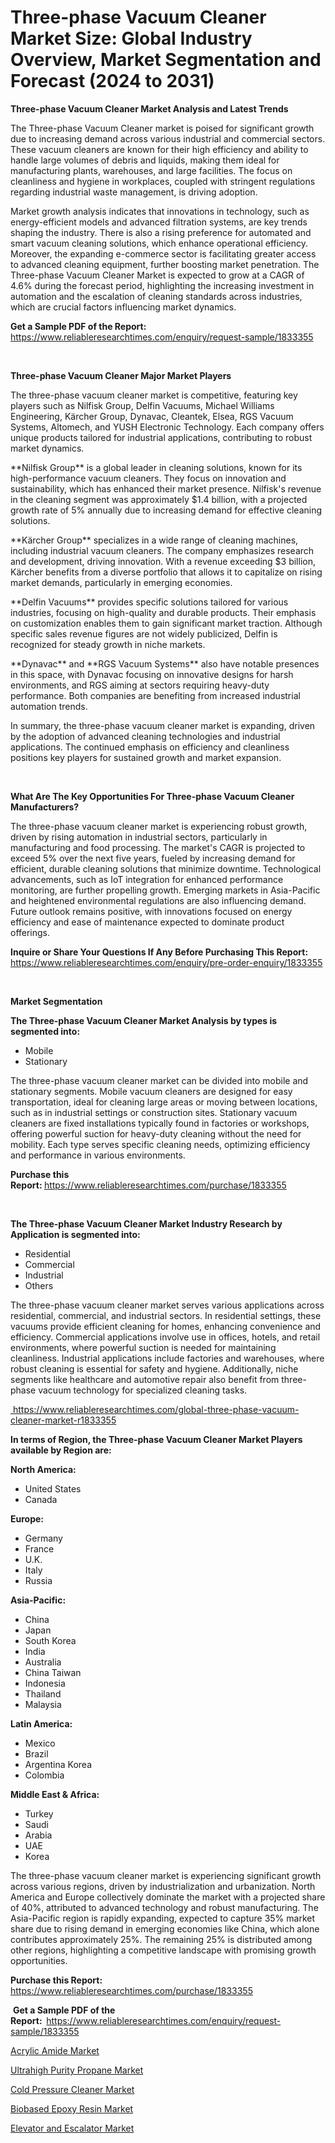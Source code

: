<p><h1>Three-phase Vacuum Cleaner Market Size: Global Industry Overview, Market Segmentation and Forecast (2024 to 2031)</h1></p><p><strong>Three-phase Vacuum Cleaner Market Analysis and Latest Trends</strong></p>
<p><p>The Three-phase Vacuum Cleaner market is poised for significant growth due to increasing demand across various industrial and commercial sectors. These vacuum cleaners are known for their high efficiency and ability to handle large volumes of debris and liquids, making them ideal for manufacturing plants, warehouses, and large facilities. The focus on cleanliness and hygiene in workplaces, coupled with stringent regulations regarding industrial waste management, is driving adoption.</p><p>Market growth analysis indicates that innovations in technology, such as energy-efficient models and advanced filtration systems, are key trends shaping the industry. There is also a rising preference for automated and smart vacuum cleaning solutions, which enhance operational efficiency. Moreover, the expanding e-commerce sector is facilitating greater access to advanced cleaning equipment, further boosting market penetration. The Three-phase Vacuum Cleaner Market is expected to grow at a CAGR of 4.6% during the forecast period, highlighting the increasing investment in automation and the escalation of cleaning standards across industries, which are crucial factors influencing market dynamics.</p></p>
<p><strong>Get a Sample PDF of the Report:&nbsp;</strong> <a href="https://www.reliableresearchtimes.com/enquiry/request-sample/1833355?utm_campaign=1496&utm_medium=2&utm_source=Github&utm_content=ia&utm_term=17102024&utm_id=three-phase-vacuum-cleaner">https://www.reliableresearchtimes.com/enquiry/request-sample/1833355</a></p>
<p>&nbsp;</p>
<p><strong>Three-phase Vacuum Cleaner Major Market Players</strong></p>
<p><p>The three-phase vacuum cleaner market is competitive, featuring key players such as Nilfisk Group, Delfin Vacuums, Michael Williams Engineering, Kärcher Group, Dynavac, Cleantek, Elsea, RGS Vacuum Systems, Altomech, and YUSH Electronic Technology. Each company offers unique products tailored for industrial applications, contributing to robust market dynamics.</p><p>**Nilfisk Group** is a global leader in cleaning solutions, known for its high-performance vacuum cleaners. They focus on innovation and sustainability, which has enhanced their market presence. Nilfisk's revenue in the cleaning segment was approximately $1.4 billion, with a projected growth rate of 5% annually due to increasing demand for effective cleaning solutions.</p><p>**Kärcher Group** specializes in a wide range of cleaning machines, including industrial vacuum cleaners. The company emphasizes research and development, driving innovation. With a revenue exceeding $3 billion, Kärcher benefits from a diverse portfolio that allows it to capitalize on rising market demands, particularly in emerging economies.</p><p>**Delfin Vacuums** provides specific solutions tailored for various industries, focusing on high-quality and durable products. Their emphasis on customization enables them to gain significant market traction. Although specific sales revenue figures are not widely publicized, Delfin is recognized for steady growth in niche markets.</p><p>**Dynavac** and **RGS Vacuum Systems** also have notable presences in this space, with Dynavac focusing on innovative designs for harsh environments, and RGS aiming at sectors requiring heavy-duty performance. Both companies are benefiting from increased industrial automation trends.</p><p>In summary, the three-phase vacuum cleaner market is expanding, driven by the adoption of advanced cleaning technologies and industrial applications. The continued emphasis on efficiency and cleanliness positions key players for sustained growth and market expansion.</p></p>
<p>&nbsp;</p>
<p><strong>What Are The Key Opportunities For Three-phase Vacuum Cleaner Manufacturers?</strong></p>
<p><p>The three-phase vacuum cleaner market is experiencing robust growth, driven by rising automation in industrial sectors, particularly in manufacturing and food processing. The market's CAGR is projected to exceed 5% over the next five years, fueled by increasing demand for efficient, durable cleaning solutions that minimize downtime. Technological advancements, such as IoT integration for enhanced performance monitoring, are further propelling growth. Emerging markets in Asia-Pacific and heightened environmental regulations are also influencing demand. Future outlook remains positive, with innovations focused on energy efficiency and ease of maintenance expected to dominate product offerings.</p></p>
<p><strong>Inquire or Share Your Questions If Any Before Purchasing This Report:</strong> <a href="https://www.reliableresearchtimes.com/enquiry/pre-order-enquiry/1833355?utm_campaign=1496&utm_medium=2&utm_source=Github&utm_content=ia&utm_term=17102024&utm_id=three-phase-vacuum-cleaner">https://www.reliableresearchtimes.com/enquiry/pre-order-enquiry/1833355</a></p>
<p>&nbsp;</p>
<p><strong>Market Segmentation</strong></p>
<p><strong>The Three-phase Vacuum Cleaner Market Analysis by types is segmented into:</strong></p>
<p><ul><li>Mobile</li><li>Stationary</li></ul></p>
<p><p>The three-phase vacuum cleaner market can be divided into mobile and stationary segments. Mobile vacuum cleaners are designed for easy transportation, ideal for cleaning large areas or moving between locations, such as in industrial settings or construction sites. Stationary vacuum cleaners are fixed installations typically found in factories or workshops, offering powerful suction for heavy-duty cleaning without the need for mobility. Each type serves specific cleaning needs, optimizing efficiency and performance in various environments.</p></p>
<p><strong>Purchase this Report:&nbsp;</strong><a href="https://www.reliableresearchtimes.com/purchase/1833355?utm_campaign=1496&utm_medium=2&utm_source=Github&utm_content=ia&utm_term=17102024&utm_id=three-phase-vacuum-cleaner">https://www.reliableresearchtimes.com/purchase/1833355</a></p>
<p>&nbsp;</p>
<p><strong>The Three-phase Vacuum Cleaner Market Industry Research by Application is segmented into:</strong></p>
<p><ul><li>Residential</li><li>Commercial</li><li>Industrial</li><li>Others</li></ul></p>
<p><p>The three-phase vacuum cleaner market serves various applications across residential, commercial, and industrial sectors. In residential settings, these vacuums provide efficient cleaning for homes, enhancing convenience and efficiency. Commercial applications involve use in offices, hotels, and retail environments, where powerful suction is needed for maintaining cleanliness. Industrial applications include factories and warehouses, where robust cleaning is essential for safety and hygiene. Additionally, niche segments like healthcare and automotive repair also benefit from three-phase vacuum technology for specialized cleaning tasks.</p></p>
<p><a href="https://www.reliableresearchtimes.com/global-three-phase-vacuum-cleaner-market-r1833355?utm_campaign=1496&utm_medium=2&utm_source=Github&utm_content=ia&utm_term=17102024&utm_id=three-phase-vacuum-cleaner">&nbsp;https://www.reliableresearchtimes.com/global-three-phase-vacuum-cleaner-market-r1833355</a></p>
<p><strong>In terms of Region, the Three-phase Vacuum Cleaner Market Players available by Region are:</strong></p>
<p>
    <p> <strong> North America: </strong>
        <ul>
            <li>United States</li>
            <li>Canada</li>
        </ul>
        </p> 
    <p> <strong> Europe: </strong>
        <ul>
            <li>Germany</li>
            <li>France</li>
            <li>U.K.</li>
            <li>Italy</li>
            <li>Russia</li>
        </ul>
        </p> 
    <p> <strong> Asia-Pacific: </strong>
        <ul>
            <li>China</li>
            <li>Japan</li>
            <li>South Korea</li>
            <li>India</li>
            <li>Australia</li>
            <li>China Taiwan</li>
            <li>Indonesia</li>
            <li>Thailand</li>
            <li>Malaysia</li>
        </ul>
        </p> 
    <p> <strong> Latin America: </strong>
        <ul>
            <li>Mexico</li>
            <li>Brazil</li>
            <li>Argentina Korea</li>
            <li>Colombia</li>
        </ul>
        </p> 
    <p> <strong> Middle East & Africa: </strong>
        <ul>
            <li>Turkey</li>
            <li>Saudi</li>
            <li>Arabia</li>
            <li>UAE</li>
            <li>Korea</li>
        </ul>
    </p>
    </p>
<p><p>The three-phase vacuum cleaner market is experiencing significant growth across various regions, driven by industrialization and urbanization. North America and Europe collectively dominate the market with a projected share of 40%, attributed to advanced technology and robust manufacturing. The Asia-Pacific region is rapidly expanding, expected to capture 35% market share due to rising demand in emerging economies like China, which alone contributes approximately 25%. The remaining 25% is distributed among other regions, highlighting a competitive landscape with promising growth opportunities.</p></p>
<p><strong>Purchase this Report: </strong><a href="https://www.reliableresearchtimes.com/purchase/1833355?utm_campaign=1496&utm_medium=2&utm_source=Github&utm_content=ia&utm_term=17102024&utm_id=three-phase-vacuum-cleaner">https://www.reliableresearchtimes.com/purchase/1833355</a></p>
<p>&nbsp;<strong>Get a Sample PDF of the Report:&nbsp;&nbsp;</strong><a href="https://www.reliableresearchtimes.com/enquiry/request-sample/1833355?utm_campaign=1496&utm_medium=2&utm_source=Github&utm_content=ia&utm_term=17102024&utm_id=three-phase-vacuum-cleaner">https://www.reliableresearchtimes.com/enquiry/request-sample/1833355</a></p>
<p><strong></strong></p>
<p><p><a href="https://www.linkedin.com/pulse/acrylic-amide-market-size-share-analysis-growth-trends-forecasts-uptmc?utm_campaign=1496&utm_medium=2&utm_source=Github&utm_content=ia&utm_term=17102024&utm_id=three-phase-vacuum-cleaner">Acrylic Amide Market</a></p><p><a href="https://github.com/RoccoManning/Market-Research-Report-List-7/blob/main/ultrahigh-purity-propane-market.md?utm_campaign=1496&utm_medium=2&utm_source=Github&utm_content=ia&utm_term=17102024&utm_id=three-phase-vacuum-cleaner">Ultrahigh Purity Propane Market</a></p><p><a href="https://github.com/gulaimolin/Market-Research-Report-List-6/blob/main/cold-pressure-cleaner-market.md?utm_campaign=1496&utm_medium=2&utm_source=Github&utm_content=ia&utm_term=17102024&utm_id=three-phase-vacuum-cleaner">Cold Pressure Cleaner Market</a></p><p><a href="https://www.linkedin.com/pulse/biobased-epoxy-resin-market-size-growth-industry-analysis-su2ye?utm_campaign=1496&utm_medium=2&utm_source=Github&utm_content=ia&utm_term=17102024&utm_id=three-phase-vacuum-cleaner">Biobased Epoxy Resin Market</a></p><p><a href="https://issuu.com/reportprime-2/docs/elevator-and-escalator-market-size-_8640684d8c314e?utm_campaign=1496&utm_medium=2&utm_source=Github&utm_content=ia&utm_term=17102024&utm_id=three-phase-vacuum-cleaner">Elevator and Escalator Market</a></p></p>